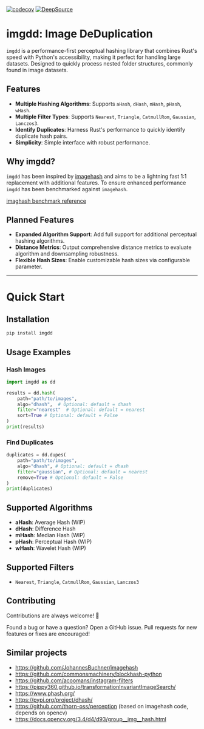 [![codecov](https://codecov.io/gh/aastopher/imgdd/graph/badge.svg?token=XZ1O2X04SO)](https://codecov.io/gh/aastopher/imgdd)
[![DeepSource](https://app.deepsource.com/gh/aastopher/imgdd.svg/?label=active+issues&show_trend=true&token=IiuhCO6n1pK-GAJ800k6Z_9t)](https://app.deepsource.com/gh/aastopher/imgdd/)

# imgdd: Image DeDuplication

`imgdd` is a performance-first perceptual hashing library that combines Rust's speed with Python's accessibility, making it perfect for handling large datasets. Designed to quickly process nested folder structures, commonly found in image datasets.

## Features
- **Multiple Hashing Algorithms**: Supports `aHash`, `dHash`, `mHash`, `pHash`, `wHash`.
- **Multiple Filter Types**: Supports `Nearest`, `Triangle`, `CatmullRom`, `Gaussian`, `Lanczos3`.
- **Identify Duplicates**: Harness Rust's performance to quickly identify duplicate hash pairs.
- **Simplicity**: Simple interface with robust performance.

## Why imgdd?
`imgdd` has been inspired by [imagehash](https://github.com/JohannesBuchner/imagehash) and aims to be a lightning fast 1:1 replacement with additional features. To ensure enhanced performance `imgdd` has been benchmarked against `imagehash`.

[imaghash benchmark reference](https://content-blockchain.org/research/testing-different-image-hash-functions/)

## Planned Features
- **Expanded Algorithm Support**: Add full support for additional perceptual hashing algorithms.
- **Distance Metrics**: Output comprehensive distance metrics to evaluate algorithm and downsampling robustness.
- **Flexible Hash Sizes**: Enable customizable hash sizes via configurable parameter.

---

# Quick Start

## Installation
```bash
pip install imgdd
```

## Usage Examples

### Hash Images
```python
import imgdd as dd

results = dd.hash(
    path="path/to/images",
    algo="dhash",  # Optional: default = dhash
    filter="nearest"  # Optional: default = nearest
    sort=True # Optional: default = False
)
print(results)
```

### Find Duplicates
```python
duplicates = dd.dupes(
    path="path/to/images",
    algo="dhash", # Optional: default = dhash
    filter="gaussian", # Optional: default = nearest
    remove=True # Optional: default = False
)
print(duplicates)
```

## Supported Algorithms
- **aHash**: Average Hash (WIP)
- **dHash**: Difference Hash
- **mHash**: Median Hash (WIP)
- **pHash**: Perceptual Hash (WIP)
- **wHash**: Wavelet Hash (WIP)

## Supported Filters
- `Nearest`, `Triangle`, `CatmullRom`, `Gaussian`, `Lanczos3`

## Contributing
Contributions are always welcome! 🚀  

Found a bug or have a question? Open a GitHub issue. Pull requests for new features or fixes are encouraged!

## Similar projects
- https://github.com/JohannesBuchner/imagehash
- https://github.com/commonsmachinery/blockhash-python
- https://github.com/acoomans/instagram-filters
- https://pippy360.github.io/transformationInvariantImageSearch/
- https://www.phash.org/
- https://pypi.org/project/dhash/
- https://github.com/thorn-oss/perception (based on imagehash code, depends on opencv)
- https://docs.opencv.org/3.4/d4/d93/group__img__hash.html
